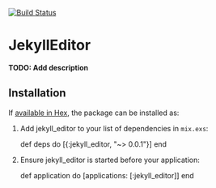 [![Build Status](https://travis-ci.org/denispeplin/jekyll_editor.svg?branch=master)](https://travis-ci.org/denispeplin/jekyll_editor)

# JekyllEditor

**TODO: Add description**

## Installation

If [available in Hex](https://hex.pm/docs/publish), the package can be installed as:

  1. Add jekyll_editor to your list of dependencies in `mix.exs`:

        def deps do
          [{:jekyll_editor, "~> 0.0.1"}]
        end

  2. Ensure jekyll_editor is started before your application:

        def application do
          [applications: [:jekyll_editor]]
        end
